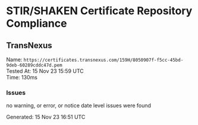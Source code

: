# STIR/SHAKEN Certificate Repository Compliance

## TransNexus

Name: `https://certificates.transnexus.com/159H/8050907f-f5cc-45bd-9deb-60289cddc47d.pem`\
Tested At: 15 Nov 23 15:59 UTC\
Time: 130ms

### Issues

no warning, or error, or notice date level issues were found

Generated: 15 Nov 23 16:51 UTC